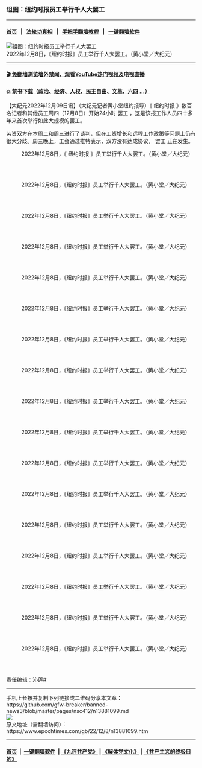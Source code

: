 ### 组图：纽约时报员工举行千人大罢工
------------------------

#### [首页](https://github.com/gfw-breaker/banned-news3/blob/master/README.md) &nbsp;&nbsp;|&nbsp;&nbsp; [法轮功真相](https://github.com/begood0513/basic/blob/master/README.md)  &nbsp;&nbsp;|&nbsp;&nbsp; [手把手翻墙教程](https://github.com/gfw-breaker/guides/wiki)  &nbsp;&nbsp;|&nbsp;&nbsp; [一键翻墙软件](https://github.com/gfw-breaker/nogfw/blob/master/README.md)  



<div><img alt="组图：纽约时报员工举行千人大罢工" class="attachment-djy_600_400 size-djy_600_400 wp-post-image" src="https://i.epochtimes.com/assets/uploads/2022/12/id13881140-IMG_2002-600x400.jpg"/>
<div class="caption">
 2022年12月8日，《纽约时报》员工举行千人大罢工。（黄小堂／大纪元）
</div></div><hr/>

#### [ 🎬  免翻墙浏览墙外禁闻、观看YouTube热门视频及电视直播](https://github.com/gfw-breaker/HelloWorld)

#### [ 💥  禁书下载（政治、经济、人权、民主自由、文革、六四 ...）](https://github.com/gfw-breaker/books/blob/master/README.md)

<div><p>
 【大纪元2022年12月09日讯】（大纪元记者黄小堂纽约报导）《
 <ok href="https://www.epochtimes.com/gb/tag/%E7%BA%BD%E7%BA%A6%E6%97%B6%E6%8A%A5.html">
  纽约时报
 </ok>
 》数百名记者和其他员工周四（12月8日）开始24小时
 <ok href="https://www.epochtimes.com/gb/tag/%E7%BD%A2%E5%B7%A5.html">
  罢工
 </ok>
 ，这是该报工作人员四十多年来首次举行如此大规模的罢工。
</p>
<p>
 劳资双方在本周二和周三进行了谈判，但在工资增长和远程工作政策等问题上仍有很大分歧。周三晚上，工会通过推特表示，双方没有达成协议，
 <ok href="https://www.epochtimes.com/gb/tag/%E7%BD%A2%E5%B7%A5.html">
  罢工
 </ok>
 正在发生。
</p>
<figure aria-describedby="caption-attachment-13881137" class="wp-caption aligncenter" id="attachment_13881137" style="width: 600px">
 <ok href="https://i.epochtimes.com/assets/uploads/2022/12/id13881137-IMG_1990.jpg" target="_blank">
  <img alt="" class="size-large wp-image-13881137" src="https://i.epochtimes.com/assets/uploads/2022/12/id13881137-IMG_1990-600x450.jpg"/>
 </ok>
 <br/><figcaption class="wp-caption-text" id="caption-attachment-13881137">
  2022年12月8日，《
  <ok href="https://www.epochtimes.com/gb/tag/%E7%BA%BD%E7%BA%A6%E6%97%B6%E6%8A%A5.html">
   纽约时报
  </ok>
  》员工举行千人大罢工。（黄小堂／大纪元）
 </figcaption><br/>
</figure><br/>
<figure aria-describedby="caption-attachment-13881136" class="wp-caption aligncenter" id="attachment_13881136" style="width: 600px">
 <ok href="https://i.epochtimes.com/assets/uploads/2022/12/id13881136-IMG_1996.jpg" target="_blank">
  <img alt="" class="size-large wp-image-13881136" src="https://i.epochtimes.com/assets/uploads/2022/12/id13881136-IMG_1996-600x450.jpg"/>
 </ok>
 <br/><figcaption class="wp-caption-text" id="caption-attachment-13881136">
  2022年12月8日，《纽约时报》员工举行千人大罢工。（黄小堂／大纪元）
 </figcaption><br/>
</figure><br/>
<figure aria-describedby="caption-attachment-13881138" class="wp-caption aligncenter" id="attachment_13881138" style="width: 600px">
 <ok href="https://i.epochtimes.com/assets/uploads/2022/12/id13881138-IMG_2005.jpg" target="_blank">
  <img alt="" class="size-large wp-image-13881138" src="https://i.epochtimes.com/assets/uploads/2022/12/id13881138-IMG_2005-600x450.jpg"/>
 </ok>
 <br/><figcaption class="wp-caption-text" id="caption-attachment-13881138">
  2022年12月8日，《纽约时报》员工举行千人大罢工。（黄小堂／大纪元）
 </figcaption><br/>
</figure><br/>
<figure aria-describedby="caption-attachment-13881139" class="wp-caption aligncenter" id="attachment_13881139" style="width: 600px">
 <ok href="https://i.epochtimes.com/assets/uploads/2022/12/id13881139-IMG_2004.jpg" target="_blank">
  <img alt="" class="size-large wp-image-13881139" src="https://i.epochtimes.com/assets/uploads/2022/12/id13881139-IMG_2004-600x450.jpg"/>
 </ok>
 <br/><figcaption class="wp-caption-text" id="caption-attachment-13881139">
  2022年12月8日，《纽约时报》员工举行千人大罢工。（黄小堂／大纪元）
 </figcaption><br/>
</figure><br/>
<figure aria-describedby="caption-attachment-13881131" class="wp-caption aligncenter" id="attachment_13881131" style="width: 600px">
 <ok href="https://i.epochtimes.com/assets/uploads/2022/12/id13881131-BGZ_0924.jpg" target="_blank">
  <img alt="" class="size-large wp-image-13881131" src="https://i.epochtimes.com/assets/uploads/2022/12/id13881131-BGZ_0924-600x400.jpg"/>
 </ok>
 <br/><figcaption class="wp-caption-text" id="caption-attachment-13881131">
  2022年12月8日，《纽约时报》员工举行千人大罢工。（黄小堂／大纪元）
 </figcaption><br/>
</figure><br/>
<figure aria-describedby="caption-attachment-13881132" class="wp-caption aligncenter" id="attachment_13881132" style="width: 600px">
 <ok href="https://i.epochtimes.com/assets/uploads/2022/12/id13881132-BGZ_0925.jpg" target="_blank">
  <img alt="" class="size-large wp-image-13881132" src="https://i.epochtimes.com/assets/uploads/2022/12/id13881132-BGZ_0925-600x400.jpg"/>
 </ok>
 <br/><figcaption class="wp-caption-text" id="caption-attachment-13881132">
  2022年12月8日，《纽约时报》员工举行千人大罢工。（黄小堂／大纪元）
 </figcaption><br/>
</figure><br/>
<figure aria-describedby="caption-attachment-13881133" class="wp-caption aligncenter" id="attachment_13881133" style="width: 600px">
 <ok href="https://i.epochtimes.com/assets/uploads/2022/12/id13881133-BGZ_0951.jpg" target="_blank">
  <img alt="" class="size-large wp-image-13881133" src="https://i.epochtimes.com/assets/uploads/2022/12/id13881133-BGZ_0951-600x400.jpg"/>
 </ok>
 <br/><figcaption class="wp-caption-text" id="caption-attachment-13881133">
  2022年12月8日，《纽约时报》员工举行千人大罢工。（黄小堂／大纪元）
 </figcaption><br/>
</figure><br/>
<figure aria-describedby="caption-attachment-13881134" class="wp-caption aligncenter" id="attachment_13881134" style="width: 600px">
 <ok href="https://i.epochtimes.com/assets/uploads/2022/12/id13881134-BGZ_0966.jpg" target="_blank">
  <img alt="" class="size-large wp-image-13881134" src="https://i.epochtimes.com/assets/uploads/2022/12/id13881134-BGZ_0966-600x400.jpg"/>
 </ok>
 <br/><figcaption class="wp-caption-text" id="caption-attachment-13881134">
  2022年12月8日，《纽约时报》员工举行千人大罢工。（黄小堂／大纪元）
 </figcaption><br/>
</figure><br/>
<figure aria-describedby="caption-attachment-13881126" class="wp-caption aligncenter" id="attachment_13881126" style="width: 600px">
 <ok href="https://i.epochtimes.com/assets/uploads/2022/12/id13881126-BGZ_0915.jpg" target="_blank">
  <img alt="" class="size-large wp-image-13881126" src="https://i.epochtimes.com/assets/uploads/2022/12/id13881126-BGZ_0915-600x400.jpg"/>
 </ok>
 <br/><figcaption class="wp-caption-text" id="caption-attachment-13881126">
  2022年12月8日，《纽约时报》员工举行千人大罢工。（黄小堂／大纪元）
 </figcaption><br/>
</figure><br/>
<figure aria-describedby="caption-attachment-13881127" class="wp-caption aligncenter" id="attachment_13881127" style="width: 600px">
 <ok href="https://i.epochtimes.com/assets/uploads/2022/12/id13881127-BGZ_0914.jpg" target="_blank">
  <img alt="" class="size-large wp-image-13881127" src="https://i.epochtimes.com/assets/uploads/2022/12/id13881127-BGZ_0914-600x400.jpg"/>
 </ok>
 <br/><figcaption class="wp-caption-text" id="caption-attachment-13881127">
  2022年12月8日，《纽约时报》员工举行千人大罢工。（黄小堂／大纪元）
 </figcaption><br/>
</figure><br/>
<figure aria-describedby="caption-attachment-13881128" class="wp-caption aligncenter" id="attachment_13881128" style="width: 600px">
 <ok href="https://i.epochtimes.com/assets/uploads/2022/12/id13881128-BGZ_0922.jpg" target="_blank">
  <img alt="" class="size-large wp-image-13881128" src="https://i.epochtimes.com/assets/uploads/2022/12/id13881128-BGZ_0922-600x400.jpg"/>
 </ok>
 <br/><figcaption class="wp-caption-text" id="caption-attachment-13881128">
  2022年12月8日，《纽约时报》员工举行千人大罢工。（黄小堂／大纪元）
 </figcaption><br/>
</figure><br/>
<figure aria-describedby="caption-attachment-13881129" class="wp-caption aligncenter" id="attachment_13881129" style="width: 600px">
 <ok href="https://i.epochtimes.com/assets/uploads/2022/12/id13881129-BGZ_0917.jpg" target="_blank">
  <img alt="" class="size-large wp-image-13881129" src="https://i.epochtimes.com/assets/uploads/2022/12/id13881129-BGZ_0917-600x400.jpg"/>
 </ok>
 <br/><figcaption class="wp-caption-text" id="caption-attachment-13881129">
  2022年12月8日，《纽约时报》员工举行千人大罢工。（黄小堂／大纪元）
 </figcaption><br/>
</figure><br/>
<figure aria-describedby="caption-attachment-13881130" class="wp-caption aligncenter" id="attachment_13881130" style="width: 600px">
 <ok href="https://i.epochtimes.com/assets/uploads/2022/12/id13881130-BGZ_0933.jpg" target="_blank">
  <img alt="" class="size-large wp-image-13881130" src="https://i.epochtimes.com/assets/uploads/2022/12/id13881130-BGZ_0933-600x400.jpg"/>
 </ok>
 <br/><figcaption class="wp-caption-text" id="caption-attachment-13881130">
  2022年12月8日，《纽约时报》员工举行千人大罢工。（黄小堂／大纪元）
 </figcaption><br/>
</figure><br/>
<figure aria-describedby="caption-attachment-13881125" class="wp-caption aligncenter" id="attachment_13881125" style="width: 600px">
 <ok href="https://i.epochtimes.com/assets/uploads/2022/12/id13881125-BGZ_0916.jpg" target="_blank">
  <img alt="" class="size-large wp-image-13881125" src="https://i.epochtimes.com/assets/uploads/2022/12/id13881125-BGZ_0916-600x400.jpg"/>
 </ok>
 <br/><figcaption class="wp-caption-text" id="caption-attachment-13881125">
  2022年12月8日，《纽约时报》员工举行千人大罢工。（黄小堂／大纪元）
 </figcaption><br/>
</figure><br/>
<figure aria-describedby="caption-attachment-13881124" class="wp-caption aligncenter" id="attachment_13881124" style="width: 600px">
 <ok href="https://i.epochtimes.com/assets/uploads/2022/12/id13881124-BGZ_0903.jpg" target="_blank">
  <img alt="" class="size-large wp-image-13881124" src="https://i.epochtimes.com/assets/uploads/2022/12/id13881124-BGZ_0903-600x400.jpg"/>
 </ok>
 <br/><figcaption class="wp-caption-text" id="caption-attachment-13881124">
  2022年12月8日，《纽约时报》员工举行千人大罢工。（黄小堂／大纪元）
 </figcaption><br/>
</figure><br/>
<figure aria-describedby="caption-attachment-13881123" class="wp-caption aligncenter" id="attachment_13881123" style="width: 600px">
 <ok href="https://i.epochtimes.com/assets/uploads/2022/12/id13881123-BGZ_0900.jpg" target="_blank">
  <img alt="" class="size-large wp-image-13881123" src="https://i.epochtimes.com/assets/uploads/2022/12/id13881123-BGZ_0900-600x400.jpg"/>
 </ok>
 <br/><figcaption class="wp-caption-text" id="caption-attachment-13881123">
  2022年12月8日，《纽约时报》员工举行千人大罢工。（黄小堂／大纪元）
 </figcaption><br/>
</figure><br/>
<figure aria-describedby="caption-attachment-13881121" class="wp-caption aligncenter" id="attachment_13881121" style="width: 600px">
 <ok href="https://i.epochtimes.com/assets/uploads/2022/12/id13881121-BGZ_0893.jpg" target="_blank">
  <img alt="" class="size-large wp-image-13881121" src="https://i.epochtimes.com/assets/uploads/2022/12/id13881121-BGZ_0893-600x400.jpg"/>
 </ok>
 <br/><figcaption class="wp-caption-text" id="caption-attachment-13881121">
  2022年12月8日，《纽约时报》员工举行千人大罢工。（黄小堂／大纪元）
 </figcaption><br/>
</figure><br/>
<p>
 责任编辑：沁莲#
</p>
</div>
<hr/>
手机上长按并复制下列链接或二维码分享本文章：<br/>
https://github.com/gfw-breaker/banned-news3/blob/master/pages/nsc412/n13881099.md <br/>
<a href='https://github.com/gfw-breaker/banned-news3/blob/master/pages/nsc412/n13881099.md'><img src='https://github.com/gfw-breaker/banned-news3/blob/master/pages/nsc412/n13881099.md.png'/></a> <br/>
原文地址（需翻墙访问）：https://www.epochtimes.com/gb/22/12/8/n13881099.htm


------------------------
#### [首页](https://github.com/gfw-breaker/banned-news3/blob/master/README.md) &nbsp;|&nbsp; [一键翻墙软件](https://github.com/gfw-breaker/nogfw/blob/master/README.md) &nbsp;| [《九评共产党》](https://github.com/gfw-breaker/9ping.md/blob/master/README.md#九评之一评共产党是什么) | [《解体党文化》](https://github.com/gfw-breaker/jtdwh.md/blob/master/README.md) | [《共产主义的终极目的》](https://github.com/gfw-breaker/gczydzjmd.md/blob/master/README.md)


<img src='http://gfw-breaker.win/banned-news3/pages/nsc412/n13881099.md' width='0px' height='0px'/>
